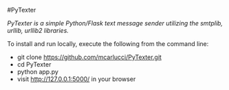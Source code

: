 #PyTexter

*PyTexter is a simple Python/Flask text message sender utilizing the smtplib, urllib, urllib2 libraries.*

To install and run locally, execute the following from the command line:
- git clone https://github.com/mcarlucci/PyTexter.git
- cd PyTexter
- python app.py
- visit http://127.0.0.1:5000/ in your browser
